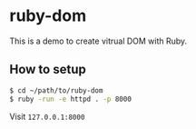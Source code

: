 # ruby-dom
This is a demo to create vitrual DOM with Ruby.

## How to setup
```sh
$ cd ~/path/to/ruby-dom
$ ruby -run -e httpd . -p 8000
```
Visit `127.0.0.1:8000`
